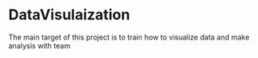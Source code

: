 # DataVisulaization
The main target of this project is to train how to visualize data and make analysis with team 
